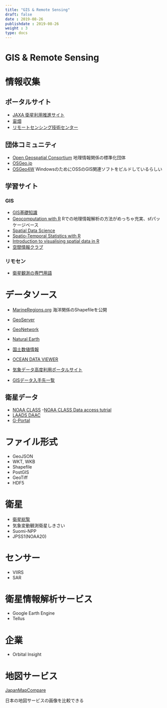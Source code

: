 ```yaml
---
title: "GIS & Remote Sensing"
draft: false
date : 2019-08-26
publishdate : 2019-08-26
weight : 3
type: docs
---
```



# GIS & Remote Sensing

# 情報収集

## ポータルサイト

- [JAXA 衛星利用推進サイト](http://www.sapc.jaxa.jp/)
- [宙畑](https://sorabatake.jp/)
- [リモートセンシング技術センター](https://www.restec.or.jp/)

## 団体コミュニティ

- [Open Geospatial Consortium](http://www.opengeospatial.org/) 地理情報関係の標準化団体
- [OSGeo.jp](https://www.osgeo.jp/)
- [OSGeo4W](http://trac.osgeo.org/osgeo4w/wiki/OSGeo4W_jp) WindowsのためにOSSのGIS関連ソフトをビルドしているらしい

## 学習サイト

### GIS

- [GIS基礎知識](https://www.esrij.com/gis-guide/)
- [Geocomputation with R](https://geocompr.robinlovelace.net/) Rでの地理情報解析の方法がめっちゃ充実、sfパッケージベース
- [Spatial Data Science](https://keen-swartz-3146c4.netlify.com/index.html)
- [Spatio-Temporal Statistics with R](https://spacetimewithr.org/)
- [Introduction to visualising spatial data in R](https://cran.r-project.org/doc/contrib/intro-spatial-rl.pdf)
- [空間情報クラブ](http://club.informatix.co.jp/)

### リモセン

- [衛星観測の専門用語](http://www.mri-jma.go.jp/Dep/sv/3ken/shinmoe2011/sar/man/sar_man.pdf)


# データソース

- [MarineRegions.org](http://www.marineregions.org/downloads.php) 海洋関係のShapefileを公開
- [GeoServer](http://geoserver.org/)
- [GeoNetwork](https://geonetwork-opensource.org/)
- [Natural Earth](http://www.naturalearthdata.com/)
- [国土数値情報](http://nlftp.mlit.go.jp/ksj/)
- [OCEAN DATA VIEWER](https://data.unep-wcmc.org/about)
- [気象データ高度利用ポータルサイト](https://www.data.jma.go.jp/developer/index.html)

- [GISデータ入手先一覧](https://kanji14134.github.io/blog/2018/12/gis%E3%83%87%E3%83%BC%E3%82%BF%E5%85%A5%E6%89%8B%E5%85%88%E4%B8%80%E8%A6%A7/)

## 衛星データ

- [NOAA CLASS](https://www.bou.class.noaa.gov/saa/products/welcome)
    -[NOAA CLASS Data access tutrial](https://www.avl.class.noaa.gov/notification/pdfs/CLASS%20Data%20Access%20Tutorial_042015.pdf)
- [LAADS DAAC](https://ladsweb.modaps.eosdis.nasa.gov/)
- [G-Portal](https://gportal.jaxa.jp/gpr/)


# ファイル形式

- GeoJSON
- WKT, WKB
- Shapefile
- PostGIS
- GeoTiff
- HDF5


# 衛星

- [衛星総覧](https://www.restec.or.jp/satellite)
- 気象変動観測衛星しきさい
- Suomi-NPP
- JPSS1(NOAA20)

# センサー

- VIIRS
- SAR


# 衛星情報解析サービス

- Google Earth Engine
- Tellus

# 企業

- Orbital Insight

# 地図サービス

[JapanMapCompare](https://mapcompare.jp/3/14/35.6795/139.7672/tPale/osm/tOrt)

日本の地図サービスの画像を比較できる
